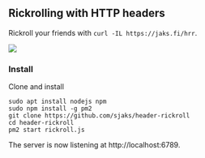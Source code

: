 ## Rickrolling with HTTP headers
Rickroll your friends with `curl -IL https://jaks.fi/hrr`.

![](https://i.imgur.com/kF7CXq7.gif)

### Install
Clone and install
```
sudo apt install nodejs npm
sudo npm install -g pm2
git clone https://github.com/sjaks/header-rickroll
cd header-rickroll
pm2 start rickroll.js
```
The server is now listening at http://localhost:6789.
